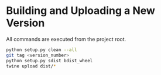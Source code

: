 # Building and Uploading a New Version

All commands are executed from the project root.

```bash
python setup.py clean --all
git tag <version_number>
python setup.py sdist bdist_wheel
twine upload dist/*
```
